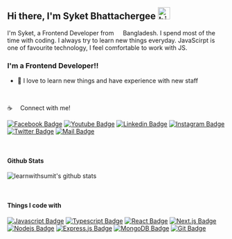 ## Hi there, I'm Syket Bhattachergee <img src="https://user-images.githubusercontent.com/1303154/88677602-1635ba80-d120-11ea-84d8-d263ba5fc3c0.gif" width="28px" alt="hi">

I'm Syket, a Frontend Developer from <img src="https://image.flaticon.com/icons/svg/323/323299.svg" width="13"/> Bangladesh. I spend most of the time with coding. I always try to learn new things everyday. JavaScirpt is one of favourite technology, I feel comfortable to work with JS. 

### I'm a Frontend Developer!!

- 🔭 I love to learn new things and have experience with new staff

<br />

:coffee: &emsp;Connect with me!

[![Facebook Badge](https://img.shields.io/badge/Facebook-1877F2?style=for-the-badge&logo=facebook&logoColor=white)](https://facebook.com/syketb) 
[![Youtube Badge](https://img.shields.io/badge/YouTube-FF0000?style=for-the-badge&logo=youtube&logoColor=white)](https://www.youtube.com/channel/UCaVMXHdVSp_5TS2L8EYgbmQ) 
[![Linkedin Badge](https://img.shields.io/badge/LinkedIn-0077B5?style=for-the-badge&logo=linkedin&logoColor=white)](https://www.linkedin.com/in/syketb/) 
[![Instagram Badge](https://img.shields.io/badge/Instagram-E4405F?style=for-the-badge&logo=instagram&logoColor=white)](https://instagram.com/syket_insta)
[![Twitter Badge](https://img.shields.io/badge/Twitter-1DA1F2?style=for-the-badge&logo=twitter&logoColor=white)](https://twitter.com/syketb_twt) 
[![Mail Badge](https://img.shields.io/badge/Gmail-D14836?style=for-the-badge&logo=gmail&logoColor=white)](mailto:syketweb@gmail.com)

<br />

#### Github Stats

![learnwithsumit's github stats](https://github-readme-stats.vercel.app/api?username=syket-git&count_private=true&theme=tokyonight&hide=contribs,prs)

<br />

#### Things I code with

[![Javascript Badge](https://img.shields.io/badge/-Javascript-F0DB4F?style=for-the-badge&labelColor=black&logo=javascript&logoColor=F0DB4F)](#) [![Typescript Badge](https://img.shields.io/badge/-Typescript-007acc?style=for-the-badge&labelColor=black&logo=typescript&logoColor=007acc)](#) [![React Badge](https://img.shields.io/badge/-React-61DBFB?style=for-the-badge&labelColor=black&logo=react&logoColor=61DBFB)](#) [![Next.js Badge](https://img.shields.io/badge/next.js-000000?style=for-the-badge&logo=nextdotjs&logoColor=white)](#) [![Nodejs Badge](https://img.shields.io/badge/-Nodejs-3C873A?style=for-the-badge&labelColor=black&logo=node.js&logoColor=3C873A)](#) [![Express.js Badge](https://img.shields.io/badge/Express.js-000000?style=for-the-badge&logo=express&logoColor=white)](#) [![MongoDB Badge](https://img.shields.io/badge/MongoDB-4EA94B?style=for-the-badge&logo=mongodb&logoColor=white)](#) [![Git Badge](https://img.shields.io/badge/Git-F05032?style=for-the-badge&logo=git&logoColor=white)](#)


